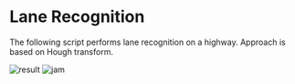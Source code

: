 # Lane Recognition

The following script performs lane recognition on a highway. Approach is based on Hough transform.

![result](https://github.com/user-attachments/assets/75765706-61bd-4fbb-ad93-f65a460b9782)
![jam](https://github.com/user-attachments/assets/3e853459-fba1-482f-91be-2e25afff59aa)
